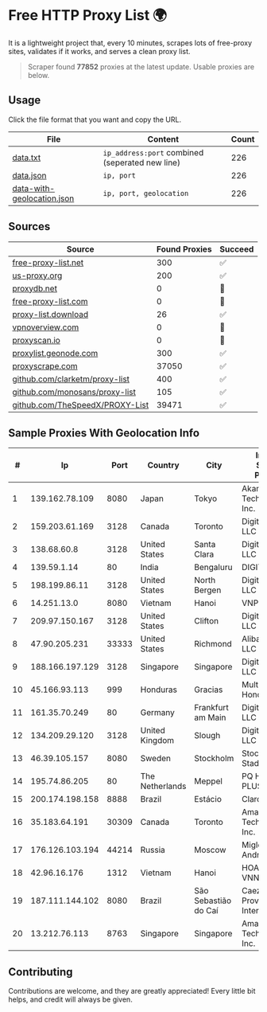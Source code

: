 
# Free HTTP Proxy List 🌍

It is a lightweight project that, every 10 minutes, scrapes lots of free-proxy sites, validates if it works, and serves a clean proxy list.


> Scraper found **77852** proxies at the latest update. Usable proxies are below.

## Usage

Click the file format that you want and copy the URL.


|File|Content|Count|
|----|-------|-----|
|[data.txt](https://raw.githubusercontent.com/themiralay/Proxy-List-World/master/data.txt)|`ip_address:port` combined (seperated new line)|226|
|[data.json](https://raw.githubusercontent.com/themiralay/Proxy-List-World/master/data.json)|`ip, port`|226|
|[data-with-geolocation.json](https://raw.githubusercontent.com/themiralay/Proxy-List-World/master/data-with-geolocation.json)|`ip, port, geolocation`|226|

## Sources

|Source|Found Proxies|Succeed|
|------|-------------|-------|
|[free-proxy-list.net](https://free-proxy-list.net)|300|✅|
|[us-proxy.org](https://www.us-proxy.org)|200|✅|
|[proxydb.net](http://proxydb.net)|0|🚫|
|[free-proxy-list.com](https://free-proxy-list.com/?page=&port=&type%5B%5D=http&type%5B%5D=https&up_time=0&search=Search)|0|🚫|
|[proxy-list.download](https://www.proxy-list.download/HTTP)|26|✅|
|[vpnoverview.com](https://vpnoverview.com/privacy/anonymous-browsing/free-proxy-servers)|0|🚫|
|[proxyscan.io](https://www.proxyscan.io)|0|🚫|
|[proxylist.geonode.com](https://proxylist.geonode.com/api/proxy-list?limit=300&page=1&sort_by=lastChecked&sort_type=desc&protocols=http,https)|300|✅|
|[proxyscrape.com](https://api.proxyscrape.com/v2/?request=displayproxies&protocol=http&timeout=10000&country=all&ssl=all&anonymity=all)|37050|✅|
|[github.com/clarketm/proxy-list](https://raw.githubusercontent.com/clarketm/proxy-list/master/proxy-list-raw.txt)|400|✅|
|[github.com/monosans/proxy-list](https://raw.githubusercontent.com/monosans/proxy-list/main/proxies/http.txt)|105|✅|
|[github.com/TheSpeedX/PROXY-List](https://raw.githubusercontent.com/TheSpeedX/PROXY-List/master/http.txt)|39471|✅|


## Sample Proxies With Geolocation Info

|#|Ip|Port|Country|City|Internet Service Provider|
|-|--|----|-------|----|-------------------------|
|1|139.162.78.109|8080|Japan|Tokyo|Akamai Technologies, Inc.|
|2|159.203.61.169|3128|Canada|Toronto|DigitalOcean, LLC|
|3|138.68.60.8|3128|United States|Santa Clara|DigitalOcean, LLC|
|4|139.59.1.14|80|India|Bengaluru|DIGITALOCEAN|
|5|198.199.86.11|3128|United States|North Bergen|DigitalOcean, LLC|
|6|14.251.13.0|8080|Vietnam|Hanoi|VNPT|
|7|209.97.150.167|3128|United States|Clifton|DigitalOcean, LLC|
|8|47.90.205.231|33333|United States|Richmond|Alibaba.com LLC|
|9|188.166.197.129|3128|Singapore|Singapore|DigitalOcean, LLC|
|10|45.166.93.113|999|Honduras|Gracias|Multicable De Honduras|
|11|161.35.70.249|80|Germany|Frankfurt am Main|DigitalOcean, LLC|
|12|134.209.29.120|3128|United Kingdom|Slough|DigitalOcean, LLC|
|13|46.39.105.157|8080|Sweden|Stockholm|Stockholms Stadsnat AB|
|14|195.74.86.205|80|The Netherlands|Meppel|PQ HOSTING PLUS S.R.L.|
|15|200.174.198.158|8888|Brazil|Estácio|Claro S.A.|
|16|35.183.64.191|30309|Canada|Toronto|Amazon Technologies Inc.|
|17|176.126.103.194|44214|Russia|Moscow|Miglovets Egor Andreevich|
|18|42.96.16.176|1312|Vietnam|Hanoi|HOALAC-VNNIC|
|19|187.111.144.102|8080|Brazil|São Sebastião do Caí|Caezar Provedor de Internet EIRELI|
|20|13.212.76.113|8763|Singapore|Singapore|Amazon Technologies Inc.|



## Contributing

Contributions are welcome, and they are greatly appreciated! Every
little bit helps, and credit will always be given.

